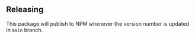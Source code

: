 

## Releasing

This package will publish to NPM whenever the version number is updated in `main` branch.

